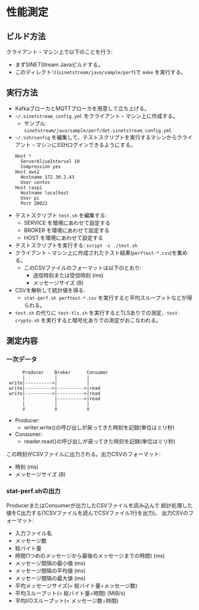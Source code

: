 <!--
Copyright (C) 2020 National Institute of Informatics

Licensed to the Apache Software Foundation (ASF) under one
or more contributor license agreements.  See the NOTICE file
distributed with this work for additional information
regarding copyright ownership.  The ASF licenses this file
to you under the Apache License, Version 2.0 (the
"License"); you may not use this file except in compliance
with the License.  You may obtain a copy of the License at

  http://www.apache.org/licenses/LICENSE-2.0

Unless required by applicable law or agreed to in writing,
software distributed under the License is distributed on an
"AS IS" BASIS, WITHOUT WARRANTIES OR CONDITIONS OF ANY
KIND, either express or implied.  See the License for the
specific language governing permissions and limitations
under the License.
--->

# 性能測定

## ビルド方法

クライアント・マシン上で以下のことを行う:

- まずSINETStream Javaビルドする。
- このディレクトリ(`sinetstream/java/sample/perf`)で `make` を実行する。

## 実行方法

- KafkaブローカとMQTTブローカを用意して立ち上げる。
- `~/.sinetstream_config.yml` をクライアント・マシン上に作成する。
    - サンプル: `sinetstream/java/sample/perf/dot.sinetstream_config.yml`
- `~/.ssh/config` を編集して、テストスクリプトを実行するマシンからクライアント・マシンにSSHログインできるようにする。
  ```
  Host *
    ServerAliveInterval 10
    Compression yes
  Host aws2
    Hostname 172.30.2.43
    User centos
  Host raspi
    Hostname localhost
    User pi
    Port 20022
  ```
- テストスクリプト `test.sh` を編集する:
    - SERVICE を環境にあわせて設定する
    - BROKER を環境にあわせて設定する
    - HOST を環境にあわせて設定する
- テストスクリプトを実行する: `script -c ./test.sh`
- クライアント・マシン上に作成されたテスト結果(`perftest-*.csv`)を集める。
    - このCSVファイルのフォーマットは以下のとおり:
        - 送信時刻または受信時刻 (ms)
        - メッセージサイズ (B)
- CSVを解析して統計値を得る:
    - `stat-perf.sh perftest-*.csv` を実行すると平均スループットなどが得られる。
- `test.sh` の代りに `test-tls.sh` を実行するとTLSありでの測定、`test-crypto.sh` を実行すると暗号化ありでの測定がおこなわれる。

## 測定内容

### 一次データ

````
      Producer    Broker      Consumer
      |           |           |
 write|---------->|           |
 write|---------->|---------->|read
 write|---------->|---------->|read
      |           |---------->|read
      |           |           |
      V           V           V
````

- Producer:
    - writer.write()の呼び出しが戻ってきた時刻を記録(単位はミリ秒)
- Consumer:
    - reader.read()の呼び出しが戻ってきた時刻を記録(単位はミリ秒)

この時刻がCSVファイルに出力される。出力CSVのフォーマット:

- 時刻 (ms)
- メッセージサイズ (B)

### stat-perf.shの出力

ProducerまたはConsumerが出力したCSVファイルを読み込んで
統計処理した値をC出力する(1CSVファイルを読んでCSVファイル1行を出力)。
出力CSVのフォーマット:

- 入力ファイル名
- メッセージ数
- 総バイト量
- 時間(1つめのメッセージから最後のメッセージまでの時間) (ms)
- メッセージ間隔の最小値 (ms)
- メッセージ間隔の平均値 (ms)
- メッセージ間隔の最大値 (ms)
- 平均メッセージサイズ(= 総バイト量÷メッセージ数)
- 平均スループット(= 総バイト量÷時間) (MiB/s)
- 平均I/Oスループット(= メッセージ数÷時間)
